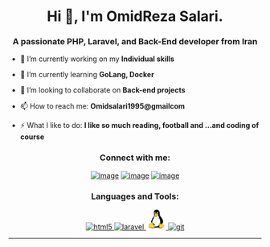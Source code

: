 <h1 align="center">Hi 👋, I'm OmidReza Salari.
<h3 align="center">A passionate PHP, Laravel, and Back-End developer from Iran</h3>

- 🔭 I’m currently working on my **Individual skills**

- 🌱 I’m currently learning **GoLang, Docker**

- 👯 I’m looking to collaborate on **Back-end projects**

- 📫 How to reach me: **Omidsalari1995@gmailcom**

- ⚡ What I like to do: **I like so much reading, football and ...and coding of course**

<h3 align="center">Connect with me:</h3>
<div align="center">

[![image](https://img.shields.io/badge/LinkedIn-0077B5?style=for-the-badge&logo=linkedin&logoColor=white)](https://www.linkedin.com/in/omid-salari/)
[![image](https://img.shields.io/badge/Twitter-1DA1F2?style=for-the-badge&logo=twitter&logoColor=white)](https://twitter.com/OmidRezaSalari1)
[![image](https://img.shields.io/badge/Gmail-D14836?style=for-the-badge&logo=gmail&logoColor=white)](mailto:omidsalari1995@gmailcom)
  
</div>

<h3 align="center">Languages and Tools:</h3>

<p align="center"> 
  <a href="https://www.w3.org/html/" target="_blank"> 
    <img src="https://www.linkpicture.com/q/353261.svg" alt="html5" width="50" height="40"/> 
  </a>
  <a href="https://www.w3schools.com/css/" target="_blank"> 
    <img src="https://www.linkpicture.com/q/4519141_laravel_icon.png" alt="laravel" width="50" height="45"/> 

  <a href="https://www.linux.org/" target="_blank"> 
    <img src="https://raw.githubusercontent.com/devicons/devicon/master/icons/linux/linux-original.svg" alt="linux" width="40" height="40"/> 
  </a> 
  <a href="https://git-scm.com/" target="_blank"> 
    <img src="https://www.vectorlogo.zone/logos/git-scm/git-scm-icon.svg" alt="git" width="40" height="40"/> 
  </a>
</p>

------


